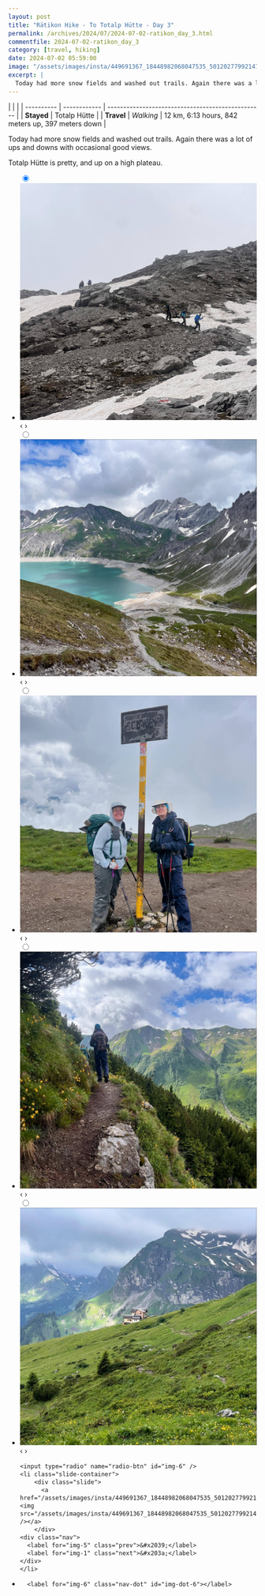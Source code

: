 ```yaml
---
layout: post
title: "Rätikon Hike - To Totalp Hütte - Day 3"
permalink: /archives/2024/07/2024-07-02-ratikon_day_3.html
commentfile: 2024-07-02-ratikon_day_3
category: [travel, hiking]
date: 2024-07-02 05:59:00
image: "/assets/images/insta/449691367_18448982068047535_5012027799214799406_n_17926655792912080.jpg"
excerpt: |
  Today had more snow fields and washed out trails. Again there was a lot of up and down with occasional good views.
---
```


|            |              |
| ---------- | ------------ | ------------------------------------------------- |
| **Stayed** | Totalp Hütte |
| **Travel** | _Walking_    | 12 km, 6:13 hours, 842 meters up, 397 meters down |

Today had more snow fields and washed out trails. Again there was a lot of ups and downs with occasional good views.

Totalp Hütte is pretty, and up on a high plateau.

<ul class="slides">
    <input type="radio" name="radio-btn" id="img-1" checked="checked" />
    <li class="slide-container">
        <div class="slide">
          <a href="/assets/images/insta/449688189_18448982077047535_4656214930926942585_n_18017306225368588.jpg"><img src="/assets/images/insta/449688189_18448982077047535_4656214930926942585_n_18017306225368588.jpg" /></a>
        </div>
    <div class="nav">
      <label for="img-6" class="prev">&#x2039;</label>
      <label for="img-2" class="next">&#x203a;</label>
    </div>
    </li>
        <input type="radio" name="radio-btn" id="img-2"  />
    <li class="slide-container">
        <div class="slide">
          <a href="/assets/images/insta/449684270_18448982095047535_700168912327579659_n_17931296414786771.jpg"><img src="/assets/images/insta/449684270_18448982095047535_700168912327579659_n_17931296414786771.jpg" /></a>
        </div>
    <div class="nav">
      <label for="img-1" class="prev">&#x2039;</label>
      <label for="img-3" class="next">&#x203a;</label>
    </div>
    </li>
        <input type="radio" name="radio-btn" id="img-3"  />
    <li class="slide-container">
        <div class="slide">
          <a href="/assets/images/insta/449679053_18448982086047535_8256771419711170084_n_18044322064851240.jpg"><img src="/assets/images/insta/449679053_18448982086047535_8256771419711170084_n_18044322064851240.jpg" /></a>
        </div>
    <div class="nav">
      <label for="img-2" class="prev">&#x2039;</label>
      <label for="img-4" class="next">&#x203a;</label>
    </div>
    </li>
        <input type="radio" name="radio-btn" id="img-4"  />
    <li class="slide-container">
        <div class="slide">
          <a href="/assets/images/insta/449775602_18448982104047535_1074582069903080473_n_18036817129983681.jpg"><img src="/assets/images/insta/449775602_18448982104047535_1074582069903080473_n_18036817129983681.jpg" /></a>
        </div>
    <div class="nav">
      <label for="img-3" class="prev">&#x2039;</label>
      <label for="img-5" class="next">&#x203a;</label>
    </div>
    </li>
        <input type="radio" name="radio-btn" id="img-5"  />
    <li class="slide-container">
        <div class="slide">
          <a href="/assets/images/insta/449777863_18448982113047535_887362883207338021_n_18054628915628988.jpg"><img src="/assets/images/insta/449777863_18448982113047535_887362883207338021_n_18054628915628988.jpg" /></a>
        </div>
    <div class="nav">
      <label for="img-4" class="prev">&#x2039;</label>
      <label for="img-6" class="next">&#x203a;</label>
    </div>
    </li>
    
    <input type="radio" name="radio-btn" id="img-6" />
    <li class="slide-container">
        <div class="slide">
          <a href="/assets/images/insta/449691367_18448982068047535_5012027799214799406_n_17926655792912080.jpg"><img src="/assets/images/insta/449691367_18448982068047535_5012027799214799406_n_17926655792912080.jpg" /></a>
        </div>
    <div class="nav">
      <label for="img-5" class="prev">&#x2039;</label>
      <label for="img-1" class="next">&#x203a;</label>
    </div>
    </li>
			
<li class="nav-dots">
      <label for="img-1" class="nav-dot" id="img-dot-1"></label>
      <label for="img-2" class="nav-dot" id="img-dot-2"></label>
      <label for="img-3" class="nav-dot" id="img-dot-3"></label>
      <label for="img-4" class="nav-dot" id="img-dot-4"></label>
      <label for="img-5" class="nav-dot" id="img-dot-5"></label>

      <label for="img-6" class="nav-dot" id="img-dot-6"></label>

</li>
</ul>
